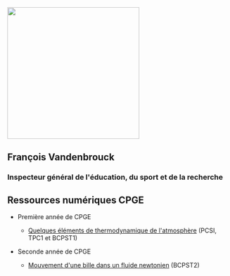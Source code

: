 <img src="https://user-images.githubusercontent.com/109895707/180656875-56e0673c-6106-4743-baaf-152b13083c69.jpg" width="300"/>

## François Vandenbrouck
### Inspecteur général de l'éducation, du sport et de la recherche

## Ressources numériques CPGE

- Première année de CPGE
  - [Quelques éléments de thermodynamique de l'atmosphère](atmosphere.ipnyb) (PCSI, TPC1 et BCPST1)

- Seconde année de CPGE
  - [Mouvement d'une bille dans un fluide newtonien](mwt_bille_fluidenewtonien.ipynb) (BCPST2)
